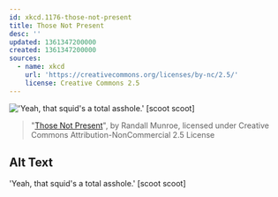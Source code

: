 ```yaml
---
id: xkcd.1176-those-not-present
title: Those Not Present
desc: ''
updated: 1361347200000
created: 1361347200000
sources:
  - name: xkcd
    url: 'https://creativecommons.org/licenses/by-nc/2.5/'
    license: Creative Commons 2.5
---
```

!['Yeah, that squid's a total asshole.' \[scoot scoot\]](https://imgs.xkcd.com/comics/those_not_present.png)
> "[Those Not Present](https://xkcd.com/1176/)", by Randall Munroe, licensed under Creative Commons Attribution-NonCommercial 2.5 License

## Alt Text
'Yeah, that squid's a total asshole.' \[scoot scoot\]
